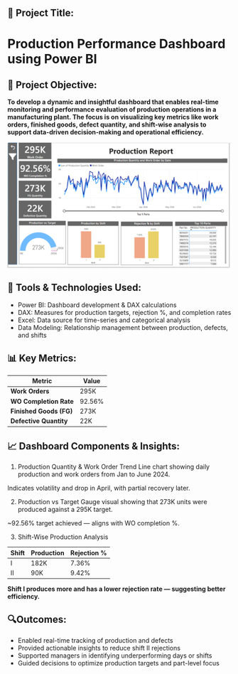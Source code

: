 ## 📌 Project Title:
# Production Performance Dashboard using Power BI

## 🎯 Project Objective:
**To develop a dynamic and insightful dashboard that enables real-time monitoring and performance evaluation of production operations in a manufacturing plant. The focus is on visualizing key metrics like work orders, finished goods, defect quantity, and shift-wise analysis to support data-driven decision-making and operational efficiency.**

![Sales Dashboard](/Project_1/images/Production_dash.png)

## 🧰 Tools & Technologies Used:
- Power BI: Dashboard development & DAX calculations
- DAX: Measures for production targets, rejection %, and completion rates
- Excel: Data source for time-series and categorical analysis
- Data Modeling: Relationship management between production, defects, and shifts


## 📊 Key Metrics:
| Metric                  | Value  |
|-------------------------|--------|
| **Work Orders**         | 295K   |
| **WO Completion Rate**  | 92.56% |
| **Finished Goods (FG)** | 273K   |
| **Defective Quantity**  | 22K    |

## 📈 Dashboard Components & Insights:
1. Production Quantity & Work Order Trend
Line chart showing daily production and work orders from Jan to June 2024.

Indicates volatility and drop in April, with partial recovery later.

2. Production vs Target
Gauge visual showing that 273K units were produced against a 295K target.

~92.56% target achieved — aligns with WO completion %.

3. Shift-Wise Production Analysis

| Shift | Production | Rejection % |
|-------|------------|-------------|
| I     | 182K       | 7.36%       |
| II    | 90K        | 9.42%       |

**Shift I produces more and has a lower rejection rate — suggesting better efficiency.**

## 🔍Outcomes:
- Enabled real-time tracking of production and defects
- Provided actionable insights to reduce shift II rejections
- Supported managers in identifying underperforming days or shifts
- Guided decisions to optimize production targets and part-level focus